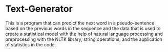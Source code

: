 # Text-Generator
 This is a program that can predict the next word in a pseudo-sentence based on the previous words in the sequence and the data that is used to create a statistical model with the help of natural language processing and preprocessing with the NLTK library, string operations, and the application of statistics in the code.
